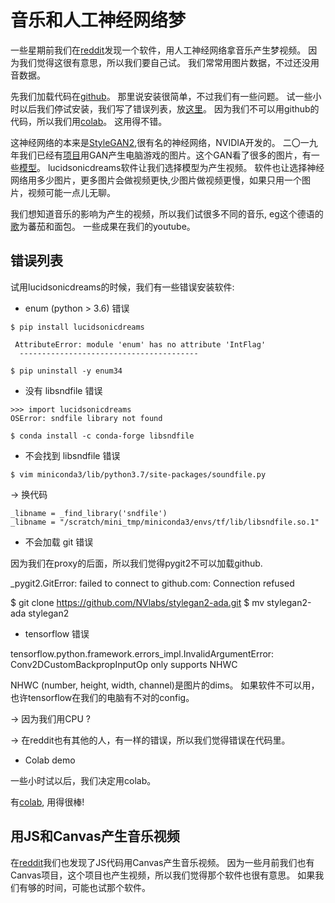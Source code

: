 音乐和人工神经网络梦
===================

一些星期前我们在[reddit](https://www.reddit.com/r/MachineLearning/comments/m554cq/project_new_python_package_sync_gan_art_to_music/)发现一个软件，用人工神经网络拿音乐产生梦视频。
因为我们觉得这很有意思，所以我们要自己试。
我们常常用图片数据，不过还没用音数据。

先我们加载代码在[github](https://github.com/mikaelalafriz/lucid-sonic-dreams)。
那里说安装很简单，不过我们有一些问题。
试一些小时以后我们停试安装，我们写了错误列表，放[这里](https://github.com/nicolasholland/VariousProjects/tree/master/luciddream)。
因为我们不可以用github的代码，所以我们用[colab](https://colab.research.google.com/drive/1Y5i50xSFIuN3V4Md8TB30_GOAtts7RQD?usp=sharing#scrollTo=Ldjd9LiHxZNG)。
这用得不错。

这神经网络的本来是[StyleGAN2](https://github.com/NVlabs/stylegan2-ada),很有名的神经网络，NVIDIA开发的。
二〇一九年我们已经有[项目](https://somefunwithdata.blogspot.com/2019/10/world-of-gan-craft.html)用GAN产生电脑游戏的图片。这个GAN看了很多的图片，有一些[模型](https://github.com/justinpinkney/awesome-pretrained-stylegan2)。
lucidsonicdreams软件让我们选择模型为产生视频。
软件也让选择神经网络用多少图片，更多图片会做视频更快,少图片做视频更慢，如果只用一个图片，视频可能一点儿无聊。


我们想知道音乐的影响为产生的视频，所以我们试很多不同的音乐, eg这个德语的[歌](https://www.youtube.com/watch?v=IpXLa7W4-uw)为蕃茄和面包。
一些成果在我们的youtube。


错误列表
--------

试用lucidsonicdreams的时候，我们有一些错误安装软件:

* enum (python > 3.6) 错误

```
$ pip install lucidsonicdreams

 AttributeError: module 'enum' has no attribute 'IntFlag'
  ----------------------------------------
```

```
$ pip uninstall -y enum34
```

* 没有 libsndfile 错误

```
>>> import lucidsonicdreams
OSError: sndfile library not found
```

```
$ conda install -c conda-forge libsndfile
```

* 不会找到 libsndfile 错误


```
$ vim miniconda3/lib/python3.7/site-packages/soundfile.py
```

-> 换代码

```
_libname = _find_library('sndfile')
_libname = "/scratch/mini_tmp/miniconda3/envs/tf/lib/libsndfile.so.1"
```

* 不会加载 git 错误

因为我们在proxy的后面，所以我们觉得pygit2不可以加载github.

_pygit2.GitError: failed to connect to github.com: Connection refused

$ git clone  https://github.com/NVlabs/stylegan2-ada.git
$ mv stylegan2-ada stylegan2


* tensorflow 错误

tensorflow.python.framework.errors_impl.InvalidArgumentError: Conv2DCustomBackpropInputOp only supports NHWC

NHWC (number, height, width, channel)是图片的dims。
如果软件不可以用，也许tensorflow在我们的电脑有不对的config。

-> 因为我们用CPU ?

-> 在reddit也有其他的人，有一样的错误，所以我们觉得错误在代码里。


* Colab demo

一些小时试以后，我们决定用colab。

有[colab](https://colab.research.google.com/drive/1Y5i50xSFIuN3V4Md8TB30_GOAtts7RQD?usp=sharing#scrollTo=Ldjd9LiHxZNG), 用得很棒!


用JS和Canvas产生音乐视频
------------------------

在[reddit](https://www.reddit.com/r/proceduralgeneration/comments/m8thb9/my_handmade_html_canvas_javascript_sound/)我们也发现了JS代码用Canvas产生音乐视频。
因为一些月前我们也有Canvas项目，这个项目也产生视频，所以我们觉得那个软件也很有意思。
如果我们有够的时间，可能也试那个软件。


